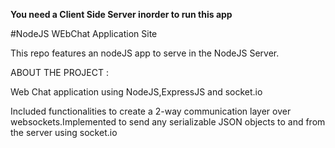 **You need a Client Side Server inorder to run this app**

#NodeJS WEbChat Application Site

This repo features an nodeJS app to serve  in the NodeJS Server.

ABOUT THE PROJECT :

  Web Chat application using NodeJS,ExpressJS and socket.io
  
Included functionalities to create a 2-way communication layer over websockets.Implemented to send any serializable JSON objects to and from the server using socket.io  

